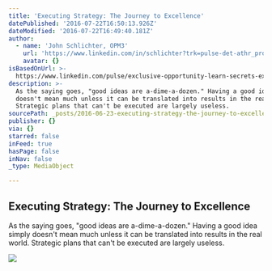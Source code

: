 ```yaml
---
title: 'Executing Strategy: The Journey to Excellence'
datePublished: '2016-07-22T16:50:13.926Z'
dateModified: '2016-07-22T16:49:40.181Z'
author:
  - name: 'John Schlichter, OPM3'
    url: 'https://www.linkedin.com/in/schlichter?trk=pulse-det-athr_prof-art_hdr'
    avatar: {}
isBasedOnUrl: >-
  https://www.linkedin.com/pulse/exclusive-opportunity-learn-secrets-executing-john-schlichter-opm3
description: >-
  As the saying goes, "good ideas are a-dime-a-dozen." Having a good idea simply
  doesn't mean much unless it can be translated into results in the real world.
  Strategic plans that can't be executed are largely useless.
sourcePath: _posts/2016-06-23-executing-strategy-the-journey-to-excellence.md
publisher: {}
via: {}
starred: false
inFeed: true
hasPage: false
inNav: false
_type: MediaObject

---
```

<article style=""><h1>Executing Strategy: The Journey to Excellence</h1><p>As the saying goes, "good ideas are a-dime-a-dozen." Having a good idea simply doesn't mean much unless it can be translated into results in the real world. Strategic plans that can't be executed are largely useless.</p><img src="https://media.licdn.com/mpr/mpr/AAEAAQAAAAAAAAg6AAAAJDhlMTgwNzJlLTY1OWItNDEwMS04NzgyLThjYjk5N2JmZGUxNw.jpg" /></article>
